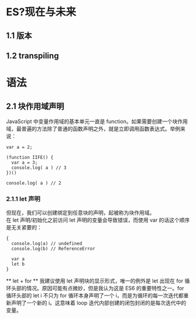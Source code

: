 # ES?现在与未来

## 1.1 版本
## 1.2 transpiling

# 语法

## 2.1 块作用域声明

JavaScript 中变量作用域的基本单元一直是 function。如果需要创建一个块作用域，最普遍的方法除了普通的函数声明之外，就是立即调用函数表达式。举例来说：
```
var a = 2;

(function IIFE() {
  var a = 3;
  console.log( a ) // 3
})()

console.log( a ) // 2
```
### 2.1.1 let 声明
但现在，我们可以创建绑定到任意块的声明，起被称为块作用域。  
在 let 声明/初始化之前访问 let 声明的变量会导致错误，而使用 var 的话这个顺序是无关紧要的：
```
{
  console.log(a) // undefined
  console.log(b) // ReferenceError

  var a
  let b
}
```

** let + for **
我建议使用 let 声明块的显示形式，唯一的例外是 let 出现在 for 循环头部的情况。原因可能有点微妙，但是我认为这是 ES6 的重要特性之一。for 循环头部的 let i 不只为 for 循环本身声明了一个 i，而是为循环的每一次迭代都重新声明了一个新的 i。这意味着 loop 迭代内部创建的闭包封闭的是每次迭代中的变量。